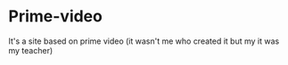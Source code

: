 # Prime-video
It's a site based on prime video (it wasn't me who created it but my it was my teacher)
